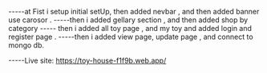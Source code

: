 -----at Fist i setup initial setUp, then added nevbar , and then added banner use carosor .
-----then i added gellary section , and then added shop by category 
----- then i added all toy page , and my toy and added login and register page .
-----then i added view page, update page , and connect to mongo db.

-----Live site:  https://toy-house-f1f9b.web.app/